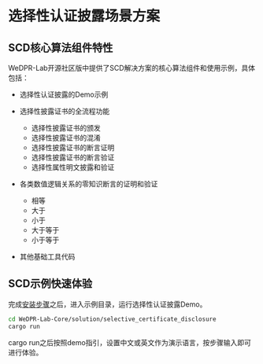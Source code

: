 # 选择性认证披露场景方案

## SCD核心算法组件特性

WeDPR-Lab开源社区版中提供了SCD解决方案的核心算法组件和使用示例，具体包括：

- 选择性认证披露的Demo示例

- 选择性披露证书的全流程功能
  
  - 选择性披露证书的颁发
  - 选择性披露证书的混淆
  - 选择性披露证书的断言证明
  - 选择性披露证书的断言验证
  - 选择性属性明文披露和验证
  
- 各类数值逻辑关系的零知识断言的证明和验证
  - 相等
  - 大于
  - 小于
  - 大于等于
  - 小于等于
  
- 其他基础工具代码

  

## SCD示例快速体验

完成[安装步骤](./installation.md)之后，进入示例目录，运行选择性认证披露Demo。

 ```bash
cd WeDPR-Lab-Core/solution/selective_certificate_disclosure
cargo run
 ```

cargo run之后按照demo指引，设置中文或英文作为演示语言，按步骤输入即可进行体验。







